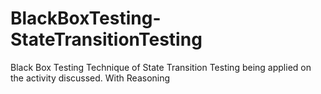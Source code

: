 # BlackBoxTesting-StateTransitionTesting
Black Box Testing Technique of State Transition Testing being applied on the activity discussed. With Reasoning
